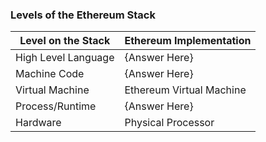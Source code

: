 ### Levels of the Ethereum Stack

| Level on the Stack | Ethereum Implementation |
| --------- |------- |
| High Level Language | {Answer Here} |
| Machine Code | {Answer Here} |
| Virtual Machine | Ethereum Virtual Machine |
| Process/Runtime | {Answer Here} |
| Hardware | Physical Processor |
